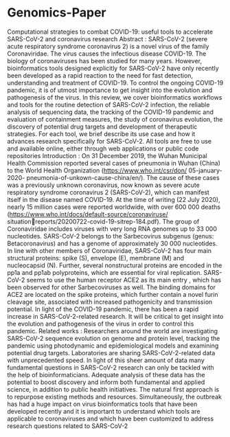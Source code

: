 # Genomics-Paper
Computational strategies to combat COVID-19: useful tools to accelerate SARS-CoV-2 and coronavirus research
Abstract :
SARS-CoV-2 (severe acute respiratory syndrome coronavirus 2) is a novel virus of the family 
Coronaviridae. The virus causes the infectious disease COVID-19. The biology of coronaviruses has 
been studied for many years. However, bioinformatics tools designed explicitly for SARS-CoV-2 
have only recently been developed as a rapid reaction to the need for fast detection, 
understanding and treatment of COVID-19. To control the ongoing COVID-19 pandemic, it is of 
utmost importance to get insight into the evolution and pathogenesis of the virus. In this review, 
we cover bioinformatics workflows and tools for the routine detection of SARS-CoV-2 infection, 
the reliable analysis of sequencing data, the tracking of the COVID-19 pandemic and evaluation of 
containment measures, the study of coronavirus evolution, the discovery of potential drug targets 
and development of therapeutic strategies. For each tool, we brief describe its use case and how it 
advances research specifically for SARS-CoV-2. All tools are free to use and available online, either 
through web applications or public code repositories
Introduction :
On 31 December 2019, the Wuhan Municipal Health Commission reported several cases of pneumonia in 
Wuhan (China) to the World Health Organization (https://www.who.int/csr/don/ 05-january-2020-
pneumonia-of-unkown-cause-china/en/). The cause of these cases was a previously unknown coronavirus, 
now known as severe acute respiratory syndrome coronavirus 2 (SARS-CoV-2), which can manifest itself in 
the disease named COVID-19. At the time of writing (22 July 2020), nearly 15 million cases were reported 
worldwide, with over 600 000 deaths (https://www.who.int/docs/default-source/coronaviruse/ situationreports/20200722-covid-19-sitrep-184.pdf). The group of Coronaviridae includes viruses with very long RNA 
genomes up to 33 000 nucleotides. SARS-CoV-2 belongs to the Sarbecovirus subgenus (genus: 
Betacoronavirus) and has a genome of approximately 30 000 nucleotides. In line with other members of 
Coronaviridae, SARS-CoV-2 has four main structural proteins: spike (S), envelope (E), membrane (M) and 
nucleocapsid (N). Further, several nonstructural proteins are encoded in the pp1a and pp1ab polyproteins, 
which are essential for viral replication. SARS-CoV-2 seems to use the human receptor ACE2 as its main 
entry , which has been observed for other Sarbecoviruses as well. The binding domains for ACE2 are 
located on the spike proteins, which further contain a novel furin cleavage site, associated with increased 
pathogenicity and transmission potential. In light of the COVID-19 pandemic, there has been a rapid 
increase in SARS-CoV-2-related research. It will be critical to get insight into the evolution and pathogenesis 
of the virus in order to control this pandemic.
Related works :
Researchers around the world are investigating SARS-CoV-2 sequence evolution on genome and protein 
level, tracking the pandemic using photodynamic and epidemiological models and examining potential drug 
targets. Laboratories are sharing SARS-CoV-2-related data with unprecedented speed. In light of this sheer 
amount of data many fundamental questions in SARS-CoV-2 research can only be tackled with the help of 
bioinformaticians. Adequate analysis of these data has the potential to boost discovery and inform both 
fundamental and applied science, in addition to public health initiatives. The natural first approach is to 
repurpose existing methods and resources. Simultaneously, the outbreak has had a huge impact on virus 
bioinformatics tools that have been developed recently and it is important to understand which tools are 
applicable to coronaviruses and which have been customized to address research questions related to 
SARS-CoV-2
